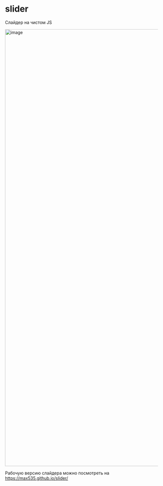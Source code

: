 # slider

Слайдер на чистом JS

<img width="1440" alt="image" src="https://user-images.githubusercontent.com/49311021/177839906-74b73474-3257-4429-a1ed-d4a9c11821ea.png">

Рабочую версию слайдера можно посмотреть на https://max535.github.io/slider/

